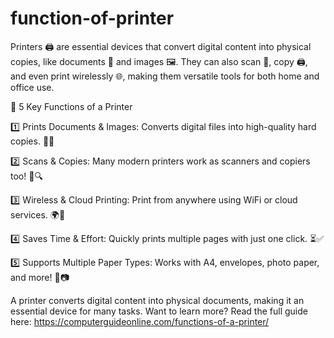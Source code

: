 # function-of-printer
Printers 🖨️ are essential devices that convert digital content into physical copies, like documents 📄 and images 🖼️. They can also scan 📑, copy 🖨️, and even print wirelessly 🌐, making them versatile tools for both home and office use.

🔹 5 Key Functions of a Printer

1️⃣ Prints Documents & Images: Converts digital files into high-quality hard copies. 📝📸

2️⃣ Scans & Copies: Many modern printers work as scanners and copiers too! 📑🔍

3️⃣ Wireless & Cloud Printing: Print from anywhere using WiFi or cloud services. 🌍📡

4️⃣ Saves Time & Effort: Quickly prints multiple pages with just one click. ⏳✅

5️⃣ Supports Multiple Paper Types: Works with A4, envelopes, photo paper, and more! 📜📷

A printer converts digital content into physical documents, making it an essential device for many tasks. Want to learn more? Read the full guide here: https://computerguideonline.com/functions-of-a-printer/
